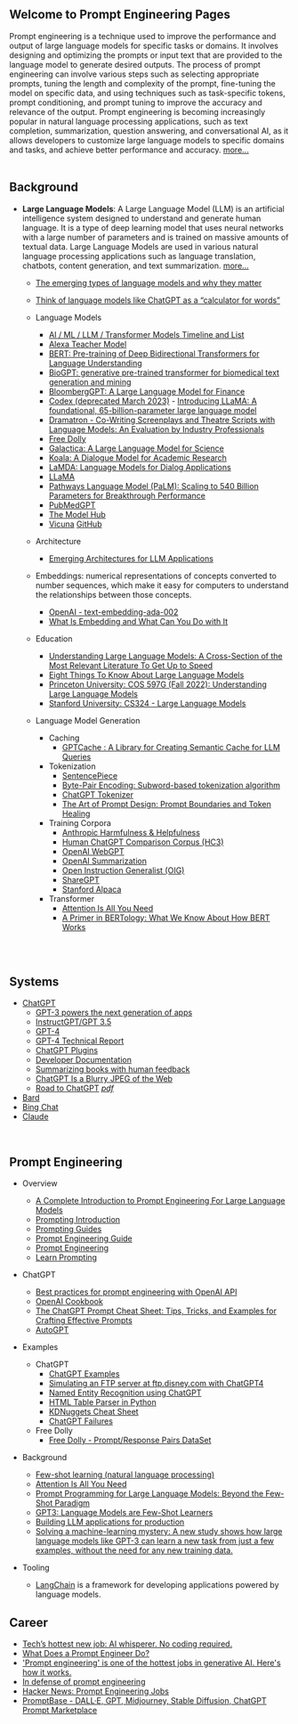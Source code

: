 ## Welcome to Prompt Engineering Pages  

Prompt engineering is a technique used to improve the performance and output of large language models for specific tasks or domains. It involves designing and optimizing the prompts or input text that are provided to the language model to generate desired outputs. The process of prompt engineering can involve various steps such as selecting appropriate prompts, tuning the length and complexity of the prompt, fine-tuning the model on specific data, and using techniques such as task-specific tokens, prompt conditioning, and prompt tuning to improve the accuracy and relevance of the output. Prompt engineering is becoming increasingly popular in natural language processing applications, such as text completion, summarization, question answering, and conversational AI, as it allows developers to customize large language models to specific domains and tasks, and achieve better performance and accuracy. [more...](https://en.wikipedia.org/wiki/Prompt_engineering)  
<br>

## Background
- **Large Language Models**: A Large Language Model (LLM) is an artificial intelligence system designed to understand and generate human language. It is a type of deep learning model that uses neural networks with a large number of parameters and is trained on massive amounts of textual data. Large Language Models are used in various natural language processing applications such as language translation, chatbots, content generation, and text summarization. [more...](https://en.wikipedia.org/wiki/Large_language_model)

  - [The emerging types of language models and why they matter
  ](https://techcrunch.com/2022/04/28/the-emerging-types-of-language-models-and-why-they-matter)
  - [Think of language models like ChatGPT as a “calculator for words”](https://simonwillison.net/2023/Apr/2/calculator-for-words)
  - Language Models
    - [AI / ML / LLM / Transformer Models Timeline and List](https://ai.v-gar.de/ml/transformer/timeline/)
    - [Alexa Teacher Model](https://github.com/amazon-science/alexa-teacher-models)
    - [BERT: Pre-training of Deep Bidirectional Transformers for Language Understanding](https://arxiv.org/abs/1810.04805)
    - [BioGPT: generative pre-trained transformer for biomedical text generation and mining](https://academic.oup.com/bib/advance-article/doi/10.1093/bib/bbac409/6713511?guestAccessKey=a66d9b5d-4f83-4017-bb52-405815c907b9)
    - [BloombergGPT: A Large Language Model for Finance](https://doi.org/10.48550/arXiv.2303.17564)
    - [Codex (deprecated March 2023)](https://platform.openai.com/docs/guides/code)    - [Introducing LLaMA: A foundational, 65-billion-parameter large language model](https://ai.facebook.com/blog/large-language-model-llama-meta-ai/)
    - [Dramatron - Co-Writing Screenplays and Theatre Scripts with Language Models: An Evaluation by Industry Professionals](https://arxiv.org/abs/2209.14958)
    - [Free Dolly](https://www.databricks.com/blog/2023/04/12/dolly-first-open-commercially-viable-instruction-tuned-llm)
    - [Galactica: A Large Language Model for Science](https://arxiv.org/abs/2201.08239)
    - [Koala: A Dialogue Model for Academic Research](https://bair.berkeley.edu/blog/2023/04/03/koala/)
    - [LaMDA: Language Models for Dialog Applications](https://arxiv.org/abs/2201.08239)
    - [LLaMA](https://ai.facebook.com/blog/large-language-model-llama-meta-ai/)
    - [Pathways Language Model (PaLM): Scaling to 540 Billion Parameters for Breakthrough Performance](https://ai.googleblog.com/2022/04/pathways-language-model-palm-scaling-to.html)
    - [PubMedGPT](https://crfm.stanford.edu/2022/12/15/pubmedgpt.html)
    - [The Model Hub](https://huggingface.co/docs/hub/models-the-hub)
    - [Vicuna](https://lmsys.org/blog/2023-03-30-vicuna/) [GitHub](https://github.com/lm-sys/FastChat)

  - Architecture
    - [Emerging Architectures for LLM Applications](https://a16z.com/2023/06/20/emerging-architectures-for-llm-applications)

  - Embeddings: numerical representations of concepts converted to number sequences, which make it easy for computers to understand the relationships between those concepts.
    - [OpenAI - text-embedding-ada-002](https://openai.com/blog/new-and-improved-embedding-model)
    - [What Is Embedding and What Can You Do with It](https://towardsdatascience.com/what-is-embedding-and-what-can-you-do-with-it-61ba7c05efd8)

  - Education
    - [Understanding Large Language Models: A Cross-Section of the Most Relevant Literature To Get Up to Speed](https://magazine.sebastianraschka.com/p/understanding-large-language-models)
    - [Eight Things To Know About Large Language Models](https://cims.nyu.edu/~sbowman/eightthings.pdf)
    - [Princeton University: COS 597G (Fall 2022): Understanding Large Language Models](https://www.cs.princeton.edu/courses/archive/fall22/cos597G/)
    - [Stanford University: CS324 - Large Language Models](https://stanford-cs324.github.io/winter2022/)

  - Language Model Generation
    - Caching
      - [GPTCache : A Library for Creating Semantic Cache for LLM Queries](https://gptcache.readthedocs.io/en/latest/)
    - Tokenization
      - [SentencePiece](https://github.com/google/sentencepiece)
      - [Byte-Pair Encoding: Subword-based tokenization algorithm](https://towardsdatascience.com/byte-pair-encoding-subword-based-tokenization-algorithm-77828a70bee0)
      - [ChatGPT Tokenizer](https://platform.openai.com/tokenizer)
      - [The Art of Prompt Design: Prompt Boundaries and Token Healing](https://towardsdatascience.com/the-art-of-prompt-design-prompt-boundaries-and-token-healing-3b2448b0be38)
    - Training Corpora
      - [Anthropic Harmfulness & Helpfulness](https://huggingface.co/datasets/Anthropic/hh-rlhf)
      - [Human ChatGPT Comparison Corpus (HC3)](https://arxiv.org/pdf/2301.07597.pdf)
      - [OpenAI WebGPT](https://huggingface.co/datasets/openai/webgpt_comparisons)
      - [OpenAI Summarization](https://huggingface.co/datasets/openai/summarize_from_feedback)
      - [Open Instruction Generalist (OIG)](https://laion.ai/blog/oig-dataset/)
      - [ShareGPT](https://sharegpt.com/)
      - [Stanford Alpaca](https://crfm.stanford.edu/2023/03/13/alpaca.html)
    - Transformer
      - [Attention Is All You Need](https://arxiv.org/pdf/1706.03762.pdf)
      - [A Primer in BERTology: What We Know About How BERT Works](https://arxiv.org/pdf/2002.12327.pdf)

<br>
<br>


## Systems
- [ChatGPT](https://chat.openai.com/chat)
  - [GPT-3 powers the next generation of apps](https://openai.com/blog/gpt-3-apps)
  - [InstructGPT/GPT 3.5](https://arxiv.org/abs/2203.02155)
  - [GPT-4](https://openai.com/product/gpt-4) 
  - [GPT-4 Technical Report](https://doi.org/10.48550/arXiv.2303.08774)
  - [ChatGPT Plugins](https://platform.openai.com/docs/plugins/introduction)
  - [Developer Documentation](https://platform.openai.com/docs/introduction)
  - [Summarizing books with human feedback](https://openai.com/research/summarizing-books)
  - [ChatGPT Is a Blurry JPEG of the Web](https://www.newyorker.com/tech/annals-of-technology/chatgpt-is-a-blurry-jpeg-of-the-web)
  - [Road to ChatGPT](https://www.linkedin.com/posts/ramar_the-road-to-chatgpt-an-informal-explainer-activity-7038334518004482048-h3G5?utm_source=share&utm_medium=member_desktop)   [*pdf*](https://drive.google.com/file/d/1-Gw1QsZEVhPYSeeNYnlrcgk_FbwuUTwq/view?pli=1)
- [Bard](https://bard.google.com)
- [Bing Chat](https://www.microsoft.com/en-us/bing)
- [Claude](https://www.anthropic.com/index/introducing-claude)

<br>


## Prompt Engineering
- Overview
  - [A Complete Introduction to Prompt Engineering For Large Language Models](https://www.mihaileric.com/posts/a-complete-introduction-to-prompt-engineering/)
  - [Prompting Introduction](https://github.com/dair-ai/Prompt-Engineering-Guide/blob/main/guides/prompts-intro.md)
  - [Prompting Guides](https://github.com/dair-ai/Prompt-Engineering-Guide/tree/main/guides)  
  - [Prompt Engineering Guide](https://www.promptingguide.ai/)
  - [Prompt Engineering](https://lilianweng.github.io/posts/2023-03-15-prompt-engineering)
  - [Learn Prompting](https://learnprompting.org/docs/intro)

- ChatGPT
  - [Best practices for prompt engineering with OpenAI API](https://help.openai.com/en/articles/6654000-best-practices-for-prompt-engineering-with-openai-api)
  - [OpenAI Cookbook](https://github.com/openai/openai-cookbook)
  - [The ChatGPT Prompt Cheat Sheet: Tips, Tricks, and Examples for Crafting Effective Prompts](https://docs.kanaries.net/articles/chatgpt-prompt-cheat-sheet)
  - [AutoGPT](https://autogpt.net/category/autogpt/)
- Examples
  - ChatGPT
    - [ChatGPT Examples](https://platform.openai.com/examples)
    - [Simulating an FTP server at ftp.disney.com with ChatGPT4](https://www.filestash.app/2023/04/01/chat-gpt-acting-as-a-ftp-server)
    - [Named Entity Recognition using ChatGPT](src/ner-chatgpt.md)
    - [HTML Table Parser in Python](src/htmltableparser-chatgpt.md)
    - [KDNuggets Cheat Sheet](https://www.kdnuggets.com/publications/sheets/ChatGPT_Cheatsheet_Costa.pdf)
    - [ChatGPT Failures](https://github.com/giuven95/chatgpt-failures)
  - Free Dolly
    - [Free Dolly - Prompt/Response Pairs DataSet](https://github.com/databrickslabs/dolly/tree/master/data)
- Background
  - [Few-shot learning (natural language processing)](https://en.wikipedia.org/wiki/Few-shot_learning_(natural_language_processing))
  - [Attention Is All You Need](https://arxiv.org/pdf/1706.03762.pdf)
  - [Prompt Programming for Large Language Models: Beyond the Few-Shot Paradigm](https://arxiv.org/pdf/2102.07350.pdf)
  - [GPT3: Language Models are Few-Shot Learners](https://arxiv.org/pdf/2005.14165.pdf)
  - [Building LLM applications for production](https://huyenchip.com/2023/04/11/llm-engineering.html#prompt_engineering_challenges)
  - [Solving a machine-learning mystery: A new study shows how large language models like GPT-3 can learn a new task from just a few examples, without the need for any new training data.](https://news.mit.edu/2023/large-language-models-in-context-learning-0207)
- Tooling
  - [LangChain](https://python.langchain.com/en/latest/index.html) is a framework for developing applications powered by language models.

## Career
- [Tech’s hottest new job: AI whisperer. No coding required.](https://www.washingtonpost.com/technology/2023/02/25/prompt-engineers-techs-next-big-job/) 
- [What Does a Prompt Engineer Do?](https://medium.com/sopmac-ai/what-does-a-prompt-engineer-do-f00c6f2ad1ab)
- ['Prompt engineering' is one of the hottest jobs in generative AI. Here's how it works.](https://www.businessinsider.com/prompt-engineering-ai-chatgpt-jobs-explained-2023-3)
- [In defense of prompt engineering](https://simonwillison.net/2023/Feb/21/in-defense-of-prompt-engineering)
- [Hacker News: Prompt Engineering Jobs](https://news.ycombinator.com/item?id=35411037)
- [PromptBase - DALL·E, GPT, Midjourney, Stable Diffusion, ChatGPT Prompt Marketplace](https://promptbase.com)
